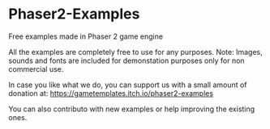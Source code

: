 # Phaser2-Examples
Free examples made in Phaser 2 game engine

All the examples are completely free to use for any purposes.
Note: Images, sounds and fonts are included for demonstation purposes only for non commercial use.

In case you like what we do, you can support us with a small amount of donation at:
https://gametemplates.itch.io/phaser2-examples

You can also contributo with new examples or help improving the existing ones.
